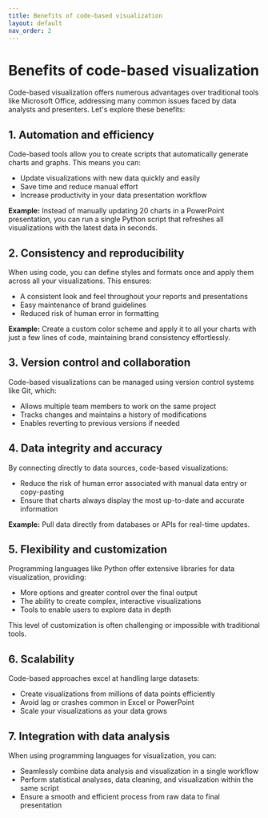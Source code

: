```yaml
---
title: Benefits of code-based visualization
layout: default
nav_order: 2
---
```

# Benefits of code-based visualization

Code-based visualization offers numerous advantages over traditional tools like Microsoft Office, addressing many common issues faced by data analysts and presenters. Let's explore these benefits:

## 1. Automation and efficiency

Code-based tools allow you to create scripts that automatically generate charts and graphs. This means you can:

- Update visualizations with new data quickly and easily
- Save time and reduce manual effort
- Increase productivity in your data presentation workflow

**Example:** Instead of manually updating 20 charts in a PowerPoint presentation, you can run a single Python script that refreshes all visualizations with the latest data in seconds.

## 2. Consistency and reproducibility

When using code, you can define styles and formats once and apply them across all your visualizations. This ensures:

- A consistent look and feel throughout your reports and presentations
- Easy maintenance of brand guidelines
- Reduced risk of human error in formatting

**Example:** Create a custom color scheme and apply it to all your charts with just a few lines of code, maintaining brand consistency effortlessly.

## 3. Version control and collaboration

Code-based visualizations can be managed using version control systems like Git, which:

- Allows multiple team members to work on the same project
- Tracks changes and maintains a history of modifications
- Enables reverting to previous versions if needed

## 4. Data integrity and accuracy

By connecting directly to data sources, code-based visualizations:

- Reduce the risk of human error associated with manual data entry or copy-pasting
- Ensure that charts always display the most up-to-date and accurate information

**Example:** Pull data directly from databases or APIs for real-time updates.

## 5. Flexibility and customization

Programming languages like Python offer extensive libraries for data visualization, providing:

- More options and greater control over the final output
- The ability to create complex, interactive visualizations
- Tools to enable users to explore data in depth

This level of customization is often challenging or impossible with traditional tools.

## 6. Scalability

Code-based approaches excel at handling large datasets:

- Create visualizations from millions of data points efficiently
- Avoid lag or crashes common in Excel or PowerPoint
- Scale your visualizations as your data grows

## 7. Integration with data analysis

When using programming languages for visualization, you can:

- Seamlessly combine data analysis and visualization in a single workflow
- Perform statistical analyses, data cleaning, and visualization within the same script
- Ensure a smooth and efficient process from raw data to final presentation
